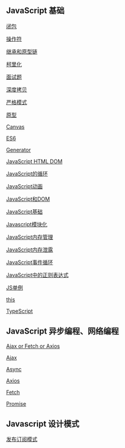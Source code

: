 <!--
 * @Description: In User Settings Edit
 * @Author: your name
 * @Date: 2019-08-14 14:44:52
 * @LastEditTime: 2019-08-14 15:10:22
 * @LastEditors: Please set LastEditors
 -->

 ## JavaScript 基础

[闭包](./01-Javascript语法/闭包.md)

[操作符](./01-Javascript语法/操作符.md)

[继承和原型链](./01-Javascript语法/继承和原型链.md)

[柯里化](./01-Javascript语法/柯里化.md)

[面试题](./01-Javascript语法/面试题.md)

[深度拷贝](./01-Javascript语法/深度拷贝.md)

[严格模式](./01-Javascript语法/严格模式.md)

[原型](./01-Javascript语法/原型.md)

[Canvas](./01-Javascript语法/Canvas.md)

[ES6](./01-Javascript语法/ES6.md)

[Generator](./01-Javascript语法/Generator.md)

[JavaScript HTML DOM](./01-Javascript语法/JavaScript-HTML-DOM.md)

[JavaScript的循环](./01-Javascript语法/JavaScript的循环.md)

[JavaScript动画](./01-Javascript语法/JavaScript动画.md)

[JavaScript和DOM](./01-Javascript语法/JavaScript和DOM.md)

[JavaScript基础](./01-Javascript语法/JavaScript基础.md)

[Javascript模块化](./01-Javascript语法/Javascript模块化.md)

[JavaScript内存管理](./01-Javascript语法/JavaScript内存管理.md)

[JavaScript内存泄露](./01-Javascript语法/JavaScript内存泄露.md)

[JavaScript事件循环](./01-Javascript语法/JavaScript事件循环.md)

[JavaScript中的正则表达式](./01-Javascript语法/JavaScript中的正则表达式.md)

[JS单例](./01-Javascript语法/JS单例.md)

[this](./01-Javascript语法/this.md)

[TypeScript](./01-Javascript语法/TypeScript.md)

## JavaScript 异步编程、网络编程

[Ajax or Fetch or Axios](./02-JS异步编程and网络编程/Ajax-or-Fetch-or-Axios.md)

[Ajax](./02-JS异步编程and网络编程/Ajax.md)

[Async](./02-JS异步编程and网络编程/Async.md)

[Axios](./02-JS异步编程and网络编程/Axios.md)

[Fetch](./02-JS异步编程and网络编程/Fetch.md)

[Promise](./02-JS异步编程and网络编程/Promise.md)

## Javascript 设计模式

[发布订阅模式](./03-JavaScript设计模式.md/发布订阅模式.md)